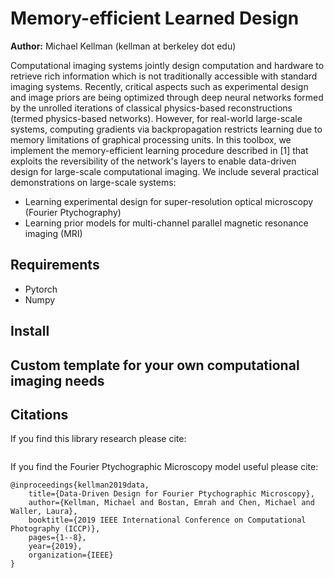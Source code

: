 # Memory-efficient Learned Design
**Author:** Michael Kellman (kellman at berkeley dot edu)

Computational imaging systems jointly design computation and hardware to retrieve rich information which is not traditionally accessible with standard imaging systems. Recently, critical aspects such as experimental design and image priors are being optimized through deep neural networks formed by the unrolled iterations of classical physics-based reconstructions (termed physics-based networks). However, for real-world large-scale systems, computing gradients via backpropagation restricts learning due to memory limitations of graphical processing units. In this toolbox, we implement the memory-efficient learning procedure described in [1] that exploits the reversibility of the network's layers to enable data-driven design for large-scale computational imaging. We include several practical demonstrations on large-scale systems: 

* Learning experimental design for super-resolution optical microscopy (Fourier Ptychography)
* Learning prior models for multi-channel parallel magnetic resonance imaging (MRI)

## Requirements
* Pytorch
* Numpy

## Install



## Custom template for your own computational imaging needs



## Citations

If you find this library research please cite:
```

```

If you find the Fourier Ptychographic Microscopy model useful please cite:
```
@inproceedings{kellman2019data,
	title={Data-Driven Design for Fourier Ptychographic Microscopy},
	author={Kellman, Michael and Bostan, Emrah and Chen, Michael and Waller, Laura},
	booktitle={2019 IEEE International Conference on Computational Photography (ICCP)},
	pages={1--8},
	year={2019},
	organization={IEEE}
}
```
